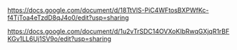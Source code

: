 https://docs.google.com/document/d/18TtVlS-PiC4WFtosBXPWfKc-f4TjToa4eTzdD8qJ4o0/edit?usp=sharing

https://docs.google.com/document/d/1u2vTrSDC14OVXoKIbRwqGXjqR1rBFKGv1LL6Uj1SV9o/edit?usp=sharing
